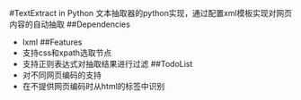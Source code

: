 #TextExtract in Python
文本抽取器的python实现，通过配置xml模板实现对网页内容的自动抽取
##Dependencies
- lxml
##Features
- 支持css和xpath选取节点
- 支持正则表达式对抽取结果进行过滤
##TodoList
- 对不同网页编码的支持
- 在不提供网页编码时从html的标签中识别
